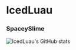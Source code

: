 # IcedLuau
### SpaceySlime

![IcedLuau's GitHub stats](https://github-readme-stats.vercel.app/api?username=SpaceySlime&show_icons=true&theme=radical)
